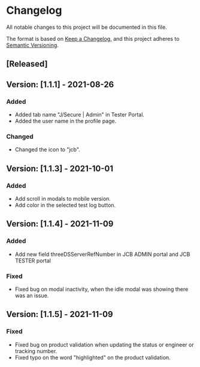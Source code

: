 # Changelog

All notable changes to this project will be documented in this file.

The format is based on [Keep a Changelog](https://keepachangelog.com/en/1.0.0/),
and this project adheres to [Semantic Versioning](https://semver.org/spec/v2.0.0.html).

## [Released]

## Version: [1.1.1] - 2021-08-26

### Added

- Added tab name "J/Secure | Admin" in Tester Portal.
- Added the user name in the profile page.

### Changed

- Changed the icon to "jcb".

## Version: [1.1.3] - 2021-10-01

### Added

- Add scroll in modals to mobile version.
- Add color in the selected test log button.

## Version: [1.1.4] - 2021-11-09

### Added

- Add new field threeDSServerRefNumber in JCB ADMIN portal and JCB TESTER portal

### Fixed

- Fixed bug on modal inactivity, when the idle modal was showing there was an issue.

## Version: [1.1.5] - 2021-11-09

### Fixed

- Fixed bug on product validation when updating the status or engineer or tracking number.
- Fixed typo on the word "highlighted" on the product validation.
